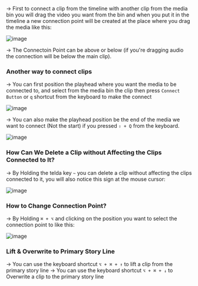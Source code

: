 → First to connect a clip from the timeline with another clip from the media bin you will drag the video you want from the bin and when you put it in the timeline a new connection point will be created at the place where you drag the media like this: 

![image](drag_to_set_connection.png)

→ The Connectoin Point can be above or below (if you're dragging audio the connection will be below the main clip). 

### Another way to connect clips

→ You can first position the playhead where you want the media to be connected to, and select from the media bin the clip then press `Connect Button` or `q` shortcut from the keyboard to make the connect

![image](anohter_way_to_connect.png)

→ You can also make the playhead position be the end of the media we want to connect (Not the start) if you pressed `⇧ + Q` from the keyboard. 

![image](back-timed-connection.png)

### How Can We Delete a Clip without Affecting the Clips Connected to It?

→ By Holding the telda key `~` you can delete a clip without affecting the clips connected to it, you will also notice this sign at the mouse cursor: 

![image](telda_key.png)

### How to Change Connection Point? 

→ By Holding `⌘ + ⌥` and clicking on the position you want to select the connection point to like this: 

![image](change_connection_point.gif)

### Lift & Overwrite to Primary Story Line

→ You can use the keyboard shortcut `⌥ + ⌘ + ↑` to lift a clip from the primary story line
→ You can use the keyboard shortcut `⌥ + ⌘ + ↓` to Overwrite a clip to the primary story line

